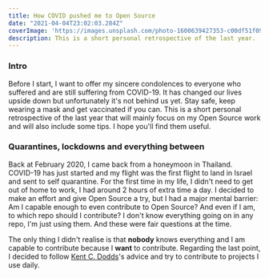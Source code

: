 ```yaml
---
title: How COVID pushed me to Open Source
date: "2021-04-04T23:02:03.284Z"
coverImage: 'https://images.unsplash.com/photo-1600639427353-c00df51f0941?ixid=MXwxMjA3fDB8MHxwaG90by1wYWdlfHx8fGVufDB8fHw%3D&ixlib=rb-1.2.1&auto=format&fit=crop&w=2089&q=80'
description: This is a short personal retrospective of the last year.
---
```


### Intro

Before I start, I want to offer my sincere condolences to everyone who suffered and are still suffering from COVID-19. It has changed our lives upside down but unfortunately it's not behind us yet. Stay safe, keep wearing a mask and get vaccinated if you can.
This is a short personal retrospective of the last year that will mainly focus on my Open Source work and will also include some tips. I hope you'll find them useful.

### Quarantines, lockdowns and everything between

Back at February 2020, I came back from a honeymoon in Thailand. 
COVID-19 has just started and my flight was the first flight to land in Israel and sent to self quarantine. For the first time in my life, I didn't need to get out of home to work, I had around 2 hours of extra time a day.
I decided to make an effort and give Open Source a try, but I had a major mental barrier: Am I capable enough to even contribute to Open Source? And even if I am, to which repo should I contribute? I don't know everything going on in any repo, I'm just using them. And these were fair questions at the time.

The only thing I didn't realise is that **nobody** knows everything and I am capable to contribute because I **want** to contribute.
Regarding the last point, I decided to follow [Kent C. Dodds](https://twitter.com/kentcdodds)'s advice and try to contribute to projects I use daily.
